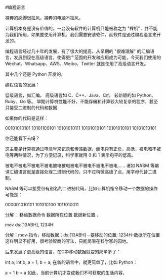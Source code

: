 #编程语言

裸奔的感脚很拉风，裸奔的电脑不拉风。

计算机本身是没有价值的，一台没有软件的计算机只能被称之为 "裸机"，并不能为我们所用，如果要使用计算机，我们需要安装软件，而软件是通过编程语言来开发的。

编程语言经过几十年的发展，有了很大的提高，从早期的 "很难理解" 的汇编语言，发展到现在高级语言，使得更广范围的开发和应用成为可能，今天我们使用的Wechat、Whatsapp、AWS、Weibo、Twitter 就是使用了高级语言开发。

其中几个还是 Python 开发的。

编程语言的发展：

低级语言，如汇编。
高级语言如 C、C++、Java、C#。
较新颖的如 Python、Ruby、Go 等。
早期计算机性能不好，不能存储和计算较大较复杂的程序，甚至只接受二进制的代码和数据

如果你的代码是这样：

00101010101 10101100101 10101010111 
10101010101 10101010101 10101010101

你还能看下去吗？

这主要是计算机通过电信号来记录和传递数据，而电只有正负，高低，被电和不被电等两种情况，为了方便记录，科学家就用 0 和 1 表示电平的低高。

被电不被电不被电不被电被电被电被电不被电不被电不被电...... 
诸如 NASM 等编译汇编语言就是直接处理二进制代码的，只不过稍微高级了点，用字母代替二进制。

NASM 等可以接受带有别名的二进制代码，比如计算机指令移动一个数据的操作可能是：

000001010101 101010100 1011010011

分解： 移动数据命令  数据所在位置 数据新位置 、

mov ds:[13ABH], 1234H

分解：mov-指令，移动数据；ds:[13ABH]－要移动的位置; 1234H-数据所在位置
这样明显不好用，很考验智商的写法，只能局限在科学家的园地。

后来发展了更高级的语言，在C中移动数据就变的简单多了：

int a;
int b;
a = 1;
b = a;
在新的语言中，就更简单了，比如 Python：

a = 1
b = a
如此，当前计算机才变成我们不可获取的生活内容。